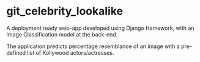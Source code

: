 # git_celebrity_lookalike

A deployment ready web-app developed using Django framework, with an Image Classification model at the back-end.

The application predicts percentage resemblance of an image with a pre-defined list of Kollywood actors/actresses. 
